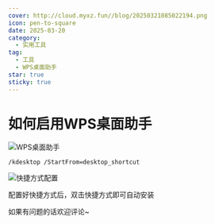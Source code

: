 ```yaml
---
cover: http://cloud.myxz.fun//blog/20250321085022194.png
icon: pen-to-square
date: 2025-03-20
category:
  - 实用工具
tag:
  - 工具
  - WPS桌面助手
star: true
sticky: true
---
```


# 如何启用WPS桌面助手

![WPS桌面助手](http://cloud.myxz.fun//blog/20250321085022194.png)

```Plain
/kdesktop /StartFrom=desktop_shortcut
```

![快捷方式配置](http://cloud.myxz.fun//blog/20250321084851529.png)

配置好快捷方式后，双击快捷方式即可自动安装



如果有问题的话欢迎评论~
